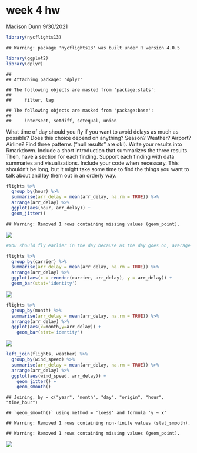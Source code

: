week 4 hw
================
Madison Dunn
9/30/2021

``` r
library(nycflights13)
```

    ## Warning: package 'nycflights13' was built under R version 4.0.5

``` r
library(ggplot2)
library(dplyr)
```

    ## 
    ## Attaching package: 'dplyr'

    ## The following objects are masked from 'package:stats':
    ## 
    ##     filter, lag

    ## The following objects are masked from 'package:base':
    ## 
    ##     intersect, setdiff, setequal, union

What time of day should you fly if you want to avoid delays as much as
possible? Does this choice depend on anything? Season? Weather? Airport?
Airline? Find three patterns (“null results” are ok\!). Write your
results into Rmarkdown. Include a short introduction that summarizes the
three results. Then, have a section for each finding. Support each
finding with data summaries and visualizations. Include your code when
necessary. This shouldn’t be long, but it might take some time to find
the things you want to talk about and lay them out in an orderly way.

``` r
flights %>%
  group_by(hour) %>%
  summarise(arr_delay = mean(arr_delay, na.rm = TRUE)) %>%
  arrange(arr_delay) %>% 
  ggplot(aes(hour, arr_delay)) +
  geom_jitter()
```

    ## Warning: Removed 1 rows containing missing values (geom_point).

![](README_files/figure-gfm/unnamed-chunk-2-1.png)<!-- -->

``` r
#You should fly earlier in the day because as the day goes on, average arrival delays increase. 

flights %>%
  group_by(carrier) %>%
  summarise(arr_delay = mean(arr_delay, na.rm = TRUE)) %>%
  arrange(arr_delay) %>% 
  ggplot(aes(x = reorder(carrier, arr_delay), y = arr_delay)) +
  geom_bar(stat='identity')
```

![](README_files/figure-gfm/unnamed-chunk-2-2.png)<!-- -->

``` r
flights %>%
  group_by(month) %>%
  summarise(arr_delay = mean(arr_delay, na.rm = TRUE)) %>%
  arrange(arr_delay) %>% 
  ggplot(aes(x=month,y=arr_delay)) +
    geom_bar(stat='identity')
```

![](README_files/figure-gfm/unnamed-chunk-2-3.png)<!-- -->

``` r
left_join(flights, weather) %>%
  group_by(wind_speed) %>%
  summarise(arr_delay = mean(arr_delay, na.rm = TRUE)) %>%
  arrange(arr_delay) %>% 
  ggplot(aes(wind_speed, arr_delay)) +
    geom_jitter() +
    geom_smooth()
```

    ## Joining, by = c("year", "month", "day", "origin", "hour", "time_hour")

    ## `geom_smooth()` using method = 'loess' and formula 'y ~ x'

    ## Warning: Removed 1 rows containing non-finite values (stat_smooth).
    
    ## Warning: Removed 1 rows containing missing values (geom_point).

![](README_files/figure-gfm/unnamed-chunk-2-4.png)<!-- -->
